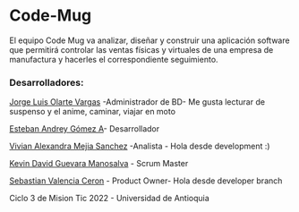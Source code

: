 # Code-Mug

El equipo Code Mug va analizar, diseñar y construir una aplicación software que permitirá controlar las ventas físicas y virtuales de una empresa de manufactura y hacerles el correspondiente seguimiento.


### Desarrolladores:
[Jorge Luis Olarte Vargas](https://github.com/jolarte8811) -Administrador de BD- Me gusta lecturar de suspenso y el anime, caminar, viajar en moto

[Esteban Andrey Gómez A](https://github.com/unawaretub86)- Desarrollador

[Vivian Alexandra Mejia Sanchez](https://github.com/VivianMejia) -Analista - Hola desde development :)

[Kevin David Guevara Manosalva](https://github.com/KevinG090) - Scrum Master

[Sebastian Valencia Ceron](https://github.com/yipson) - Product Owner- Hola desde developer branch

Ciclo 3 de Mision Tic 2022 - Universidad de Antioquia
